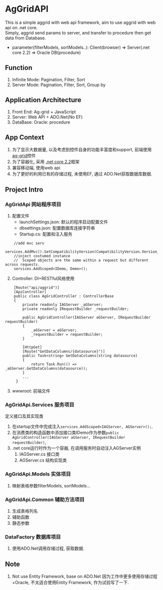 # AgGridAPI
This is a simple aggrid with  web api framework, aim to use aggrid with web api on .net core.     
Simply, aggrid send params to server, and transfer to procedure then get data from Database.     
- parameter(filterModels, sortModels..): Client(browser) => Server(.net core 2.2) => Oracle DB(procedure)    

## Function
1. Infinite Mode: Pagination, Filter, Sort
2. Server Mode: Pagination, Filter, Sort, Group by

## Application Architecture
1. Front End: Ag-grid + JavaScript
2. Server: Web API + ADO.Net(No EF)
3. DataBase: Oracle: procedure

## App Context
1. 为了显示大数据量, 以及考虑到控件自身的功能丰富度和support, 前端使用[ag-grid](https://www.ag-grid.com/)控件
2. 为了容器化, 采用 [.net core 2.2](https://docs.microsoft.com/en-us/aspnet/core/?view=aspnetcore-2.2)框架
3. 兼容移动端, 使用web api
4. 为了更好的利用已有的存储过程, 未使用EF, 通过 ADO.Net获取数据库数据.

## Project Intro
### AgGridApi 网站程序项目
1. 配置文件
	- launchSettings.json: 默认的程序启动配置文件
	- dbsettings.json: 配置数据库连接字符串
	- Startup.cs: 配置和注入服务
```
	//add mvc serv		
	services.AddMvc().SetCompatibilityVersion(CompatibilityVersion.Version_2_2);
	//inject costumed instance
	//  Scoped objects are the same within a request but different across requests. 
	services.AddScoped<IDemo, Demo>();
```	
2. Controller: DI+RESTful风格使用
```
    [Route("api/aggrid")]
    [ApiController]
    public class AgGridController : ControllerBase
    {
        private readonly IAGServer _aGServer;
        private readonly IRequestBuilder _requestBuilder;

        public AgGridController(IAGServer aGServer, IRequestBuilder requestBuilder)
        {
            _aGServer = aGServer;
            _requestBuilder = requestBuilder;
        }
	
        [HttpGet]
        [Route("GetDataColumns/{datasource}")]
        public Task<string> GetDataColumns(string datasource)
        {
            return Task.Run(() => _aGServer.GetDataColumns(datasource));
        }
        ...
     }
```
3. wwwroot: 前端文件 

### AgGridApi.Services 服务项目
定义接口及其实现类
1. 在startup文件中完成注入`services.AddScoped<IAGServer, AGServer>();`.    
2. 在消费类的构造函数中添加接口类IDemo作为参数`public AgGridController(IAGServer aGServer, IRequestBuilder requestBuilder)`, 
3. .net core运行时作为一个容器, 在调用服务时自动注入AGServer实例  
    1. IAGServer.cs 接口类
    2. AGServer.cs 结构实现类

### AgGridApi.Models 实体项目
1. 映射表格参数filterModels, sortModels...

### AgGridApi.Common 辅助方法项目
1. 生成表格列名
2. 辅助函数
3. 静态参数

### DataFactory 数据库项目
1. 使用ADO.Net调用存储过程, 获取数据. 
 
## Note
1. Not use Entity Framework, base on ADO.Net
因为工作中更多使用存储过程+Oracle, 不太适合使用Entity Framework, 作为试验写了一下.

